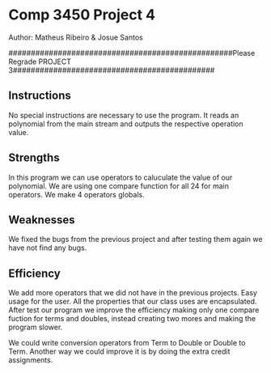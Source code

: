 # Comp 3450 Project 4

Author: Matheus Ribeiro & Josue Santos

##################################################Please Regrade PROJECT 3#############################################

## Instructions

No special instructions are necessary to use the program. It reads an polynomial from the main stream and outputs the respective operation value.

## Strengths

In this program we can use operators to caluculate the value of our polynomial.  We are using one compare function for all 24 for main operators. We make 4 operators globals.

## Weaknesses

We fixed the bugs from the previous project and after testing them again we have not find any bugs. 

## Efficiency

We add more operators that we did not have in the previous projects. Easy usage for the user. All the properties that our class uses are encapsulated. After test our program
we improve the efficiency making only one compare fuction for terms and doubles, instead creating two mores and making the program slower. 

We could write conversion operators from Term to Double or Double to Term. Another way we could improve it is by doing the extra credit assignments.